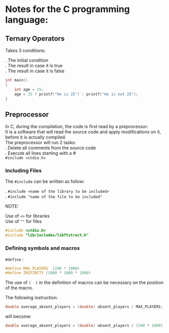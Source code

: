# Notes for the C programming language:

## Ternary Operators

Takes 3 conditions: 

. The initial condition<br>
. The result in case it is true<br>
. The result in case it is false<br>

```c
int main()
{
    int age = 25;
    age = 25 ? printf("He is 25") : printf("He is not 25");
}
```


## Preprocessor

In C, during the compilation, the code is first read by a preprocessor:<br>
It is a software that will read the source code and apply modifications on it,
before it is actually compiled.<br>
The preprocessor will run 2 tasks:<br>
. Delete all comments from the source code<br>
. Execute all lines starting with a #<br>
`#include <stdio.h>`


### Including Files

The `#include` can be written as follow:

. `#include <name of the library to be included>`<br>
. `#include "name of the file to be included"`<br>


NOTE: 

Use of `<>` for libraries<br>
Use of `""` for files<br>

```c
#include <stdio.h>
#include "lib/includes/libftstruct.h"
```


### Defining symbols and macros

`#define` :

```c
#define MAX_PLAYERS  (200 * 1000)
#define INIFINITY (1000 * 1000 * 1000)
```
The use of `(  )` in the definition of macros can be necessary 
on the position of the macro.<br>

The following instruction:
```c
double average_absent_players = (double) absent_players / MAX_PLAYERS;
```
will become:
```c
double average_absent_players = (double) absent_players / (200 * 1000);
```

